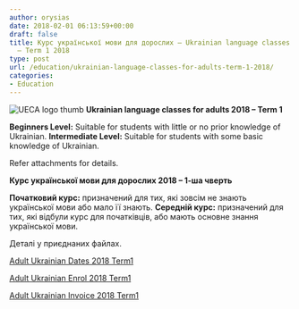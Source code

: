 ```yaml
---
author: orysias
date: 2018-02-01 06:13:59+00:00
draft: false
title: Курс української мови для дорослих – Ukrainian language classes for adults
  – Term 1 2018
type: post
url: /education/ukrainian-language-classes-for-adults-term-1-2018/
categories:
- Education
---
```


![UECA logo thumb](http://www.ozeukes.com/wp-content/uploads/2012/08/UECA-logo-thumb.jpg)
**Ukrainian language classes for adults 2018 – Term 1**

**Beginners Level:** Suitable for students with little or no prior knowledge of Ukrainian.
**Intermediate Level:** Suitable for students with some basic knowledge of Ukrainian.

Refer attachments for details.

**Курс української мови для дорослих 2018 – 1-ша чверть**

**Початковий курс:** призначений для тих, які зовсім не знають української мови або мало її знають.
**Середній курс:** призначений для тих, які відбули курс для початківців, або мають oсновне знання української мови.

Деталі у приєднаних файлах.

[Adult Ukrainian Dates 2018 Term1](http://www.ozeukes.com/wp-content/uploads/2018/02/Adult-Ukrainian-Dates-2018-Term1.pdf)

[Adult Ukrainian Enrol 2018 Term1](http://www.ozeukes.com/wp-content/uploads/2018/02/Adult-Ukrainian-Enrol-2018-Term1.pdf)

[Adult Ukrainian Invoice 2018 Term1](http://www.ozeukes.com/wp-content/uploads/2018/02/Adult-Ukrainian-Invoice-2018-Term1.pdf)

